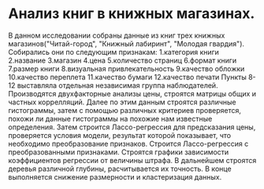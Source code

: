 # Анализ книг в книжных магазинах.
В данном исследовании собраны данные из книг трех книжных магазинов("Читай-город", "Книжный лабиринт", "Молодая гвардия").
Собирались они по следующим признакам:
1.категория книги
2.название
3.магазин
4.цена
5.количество страниц
6.формат книги
7.размер книги
8.визуальная привлекательность
9.качество обложки
10.качество переплета
11.качество бумаги
12.качество печати
Пункты 8-12 выставляла отдельная независимая группа наблюдателей. 
Производятся двухфакторные анализы цены, строятся матрицы общих и частных коррелляций.
Далее по этим данным строятся различные гистограммы, затем с помощью различных критериев проверяется, похожи ли данные гистограммы на похожие нам известные определения.
Затем строится Лассо-регрессия для предсказания цены, проверяется условия модели, результат которой показывает, что необходимо преобразование признаков. Строится Лассо-регрессия с преобразованными признаками. Строятся графики зависимости коэффициентов регрессии от величины штрафа.
В дальнейшем строятся деревья различной глубины, расчитывается их точность. В конце выполняется снижение размерности и кластеризация данных.
